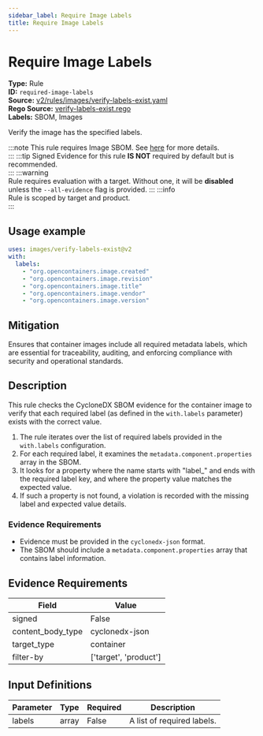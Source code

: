 ```yaml
---
sidebar_label: Require Image Labels
title: Require Image Labels
---  
```

# Require Image Labels  
**Type:** Rule  
**ID:** `required-image-labels`  
**Source:** [v2/rules/images/verify-labels-exist.yaml](https://github.com/scribe-public/sample-policies/blob/main/v2/rules/images/verify-labels-exist.yaml)  
**Rego Source:** [verify-labels-exist.rego](https://github.com/scribe-public/sample-policies/blob/main/v2/rules/images/verify-labels-exist.rego)  
**Labels:** SBOM, Images  

Verify the image has the specified labels.

:::note 
This rule requires Image SBOM. See [here](/docs/valint/sbom) for more details.  
::: 
:::tip 
Signed Evidence for this rule **IS NOT** required by default but is recommended.  
::: 
:::warning  
Rule requires evaluation with a target. Without one, it will be **disabled** unless the `--all-evidence` flag is provided.
::: 
:::info  
Rule is scoped by target and product.  
:::  

## Usage example

```yaml
uses: images/verify-labels-exist@v2
with:
  labels:
    - "org.opencontainers.image.created"
    - "org.opencontainers.image.revision"
    - "org.opencontainers.image.title"
    - "org.opencontainers.image.vendor"
    - "org.opencontainers.image.version"
```

## Mitigation  
Ensures that container images include all required metadata labels, which are essential for traceability, auditing, and enforcing compliance with security and operational standards.


## Description  
This rule checks the CycloneDX SBOM evidence for the container image to verify that each required label 
(as defined in the `with.labels` parameter) exists with the correct value.

1. The rule iterates over the list of required labels provided in the `with.labels` configuration.
2. For each required label, it examines the `metadata.component.properties` array in the SBOM.
3. It looks for a property where the name starts with "label_" and ends with the required label key, and
   where the property value matches the expected value.
4. If such a property is not found, a violation is recorded with the missing label and expected value details.

### **Evidence Requirements**
- Evidence must be provided in the `cyclonedx-json` format.
- The SBOM should include a `metadata.component.properties` array that contains label information.

## Evidence Requirements  
| Field | Value |
|-------|-------|
| signed | False |
| content_body_type | cyclonedx-json |
| target_type | container |
| filter-by | ['target', 'product'] |

## Input Definitions  
| Parameter | Type | Required | Description |
|-----------|------|----------|-------------|
| labels | array | False | A list of required labels. |

